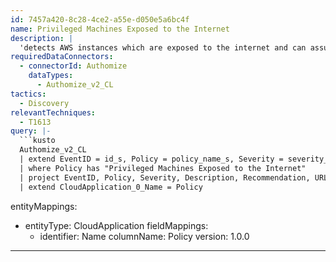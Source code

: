 ```yaml
---
id: 7457a420-8c28-4ce2-a55e-d050e5a6bc4f
name: Privileged Machines Exposed to the Internet
description: |
  'detects AWS instances which are exposed to the internet and can assume privileged roles. This is a default definition by Authomize and can be updated using the edit model.'
requiredDataConnectors:
  - connectorId: Authomize
    dataTypes:
      - Authomize_v2_CL
tactics:
  - Discovery
relevantTechniques:
  - T1613
query: |-
  ```kusto
  Authomize_v2_CL
  | extend EventID = id_s, Policy = policy_name_s, Severity = severity_s,Description = description_s,Recommendation = recommendation_s,URL = url_s,Tactics = tactics_s
  | where Policy has "Privileged Machines Exposed to the Internet"
  | project EventID, Policy, Severity, Description, Recommendation, URL, Category, Tactics
  | extend CloudApplication_0_Name = Policy
  ```
entityMappings:
  - entityType: CloudApplication
    fieldMappings:
      - identifier: Name
        columnName: Policy
version: 1.0.0
---
```


